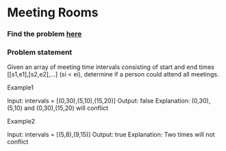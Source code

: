# Meeting Rooms

### Find the problem [here](https://leetcode.com/problems/meeting-rooms/) 

### Problem statement
Given an array of meeting time intervals consisting of start and end times [[s1,e1],[s2,e2],...] (si < ei), determine if a person could attend all meetings.

Example1

Input: intervals = [(0,30),(5,10),(15,20)]
Output: false
Explanation: 
(0,30), (5,10) and (0,30),(15,20) will conflict


Example2

Input: intervals = [(5,8),(9,15)]
Output: true
Explanation: 
Two times will not conflict 